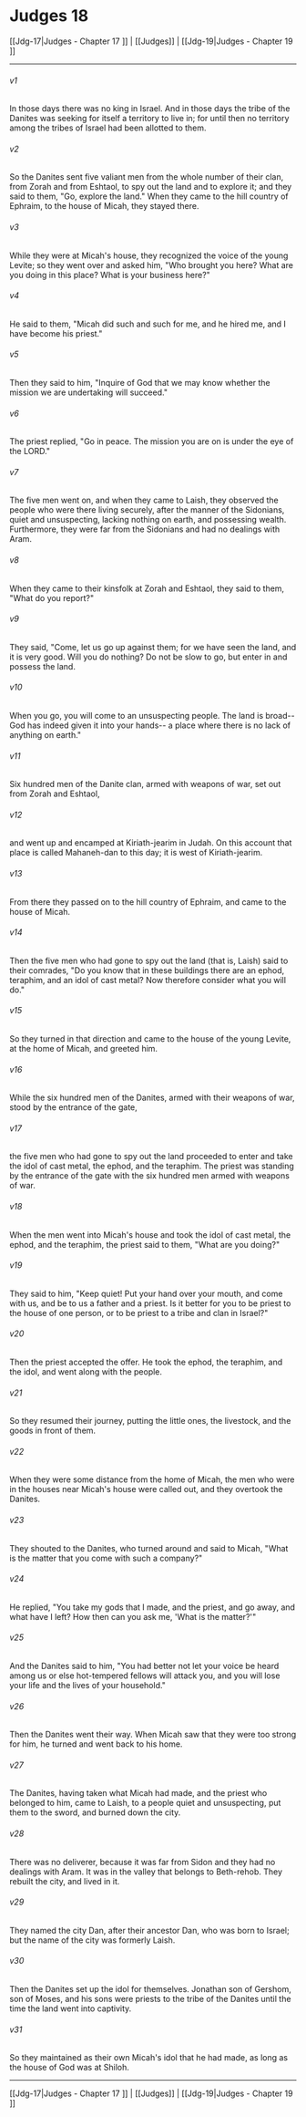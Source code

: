 # Judges 18

[[Jdg-17|Judges - Chapter 17 ]] | [[Judges]] | [[Jdg-19|Judges - Chapter 19 ]]
***

###### v1
In those days there was no king in Israel. And in those days the tribe of the Danites was seeking for itself a territory to live in; for until then no territory among the tribes of Israel had been allotted to them.
###### v2
So the Danites sent five valiant men from the whole number of their clan, from Zorah and from Eshtaol, to spy out the land and to explore it; and they said to them, "Go, explore the land." When they came to the hill country of Ephraim, to the house of Micah, they stayed there.
###### v3
While they were at Micah's house, they recognized the voice of the young Levite; so they went over and asked him, "Who brought you here? What are you doing in this place? What is your business here?"
###### v4
He said to them, "Micah did such and such for me, and he hired me, and I have become his priest."
###### v5
Then they said to him, "Inquire of God that we may know whether the mission we are undertaking will succeed."
###### v6
The priest replied, "Go in peace. The mission you are on is under the eye of the LORD."
###### v7
The five men went on, and when they came to Laish, they observed the people who were there living securely, after the manner of the Sidonians, quiet and unsuspecting, lacking nothing on earth, and possessing wealth. Furthermore, they were far from the Sidonians and had no dealings with Aram.
###### v8
When they came to their kinsfolk at Zorah and Eshtaol, they said to them, "What do you report?"
###### v9
They said, "Come, let us go up against them; for we have seen the land, and it is very good. Will you do nothing? Do not be slow to go, but enter in and possess the land.
###### v10
When you go, you will come to an unsuspecting people. The land is broad-- God has indeed given it into your hands-- a place where there is no lack of anything on earth."
###### v11
Six hundred men of the Danite clan, armed with weapons of war, set out from Zorah and Eshtaol,
###### v12
and went up and encamped at Kiriath-jearim in Judah. On this account that place is called Mahaneh-dan to this day; it is west of Kiriath-jearim.
###### v13
From there they passed on to the hill country of Ephraim, and came to the house of Micah.
###### v14
Then the five men who had gone to spy out the land (that is, Laish) said to their comrades, "Do you know that in these buildings there are an ephod, teraphim, and an idol of cast metal? Now therefore consider what you will do."
###### v15
So they turned in that direction and came to the house of the young Levite, at the home of Micah, and greeted him.
###### v16
While the six hundred men of the Danites, armed with their weapons of war, stood by the entrance of the gate,
###### v17
the five men who had gone to spy out the land proceeded to enter and take the idol of cast metal, the ephod, and the teraphim. The priest was standing by the entrance of the gate with the six hundred men armed with weapons of war.
###### v18
When the men went into Micah's house and took the idol of cast metal, the ephod, and the teraphim, the priest said to them, "What are you doing?"
###### v19
They said to him, "Keep quiet! Put your hand over your mouth, and come with us, and be to us a father and a priest. Is it better for you to be priest to the house of one person, or to be priest to a tribe and clan in Israel?"
###### v20
Then the priest accepted the offer. He took the ephod, the teraphim, and the idol, and went along with the people.
###### v21
So they resumed their journey, putting the little ones, the livestock, and the goods in front of them.
###### v22
When they were some distance from the home of Micah, the men who were in the houses near Micah's house were called out, and they overtook the Danites.
###### v23
They shouted to the Danites, who turned around and said to Micah, "What is the matter that you come with such a company?"
###### v24
He replied, "You take my gods that I made, and the priest, and go away, and what have I left? How then can you ask me, 'What is the matter?'"
###### v25
And the Danites said to him, "You had better not let your voice be heard among us or else hot-tempered fellows will attack you, and you will lose your life and the lives of your household."
###### v26
Then the Danites went their way. When Micah saw that they were too strong for him, he turned and went back to his home.
###### v27
The Danites, having taken what Micah had made, and the priest who belonged to him, came to Laish, to a people quiet and unsuspecting, put them to the sword, and burned down the city.
###### v28
There was no deliverer, because it was far from Sidon and they had no dealings with Aram. It was in the valley that belongs to Beth-rehob. They rebuilt the city, and lived in it.
###### v29
They named the city Dan, after their ancestor Dan, who was born to Israel; but the name of the city was formerly Laish.
###### v30
Then the Danites set up the idol for themselves. Jonathan son of Gershom, son of Moses, and his sons were priests to the tribe of the Danites until the time the land went into captivity.
###### v31
So they maintained as their own Micah's idol that he had made, as long as the house of God was at Shiloh.

***

[[Jdg-17|Judges - Chapter 17 ]] | [[Judges]] | [[Jdg-19|Judges - Chapter 19 ]]
